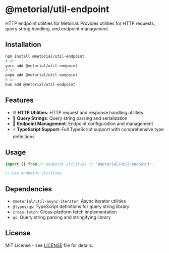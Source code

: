 # @metorial/util-endpoint

HTTP endpoint utilities for Metorial. Provides utilities for HTTP requests, query string handling, and endpoint management.

## Installation

```bash
npm install @metorial/util-endpoint
# or
yarn add @metorial/util-endpoint
# or
pnpm add @metorial/util-endpoint
# or
bun add @metorial/util-endpoint
```

## Features

- 🌐 **HTTP Utilities**: HTTP request and response handling utilities
- 🔗 **Query Strings**: Query string parsing and serialization
- 🔧 **Endpoint Management**: Endpoint configuration and management
- ⚡ **TypeScript Support**: Full TypeScript support with comprehensive type definitions

## Usage

```typescript
import {} from /* endpoint utilities */ '@metorial/util-endpoint';

// Use endpoint utilities
```

## Dependencies

- `@metorial/util-async-iterator`: Async iterator utilities
- `@types/qs`: TypeScript definitions for query string library
- `cross-fetch`: Cross-platform fetch implementation
- `qs`: Query string parsing and stringifying library

## License

MIT License - see [LICENSE](../../LICENSE) file for details.
